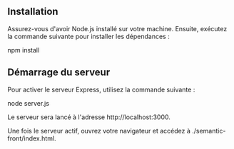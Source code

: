 ## Installation

Assurez-vous d'avoir Node.js installé sur votre machine. Ensuite, exécutez la commande suivante pour installer les dépendances :

npm install

## Démarrage du serveur

Pour activer le serveur Express, utilisez la commande suivante :

node server.js

Le serveur sera lancé à l'adresse http://localhost:3000.

Une fois le serveur actif, ouvrez votre navigateur et accédez à ./semantic-front/index.html.
